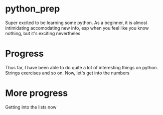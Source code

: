 # python_prep

Super excited to be learning some python. As a beginner, it is almost intimidating accomodating new info, esp when you feel like you know nothing, but it's exciting nevertheles

# Progress
Thus far, I have been able to do quite a lot of interesting things on python. Strings exercises and  so on. Now, let's get into the numbers

# More progress
Getting into the lists now
